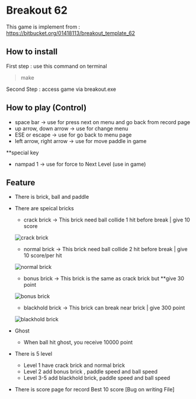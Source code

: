 Breakout 62
===============	

This game is implement from : https://bitbucket.org/01418113/breakout_template_62

How to install
---------------	
First step : use this command on terminal
> make

Second Step : access game via breakout.exe

How to play (Control)
---------------	
- space bar -> use for press next on menu and go back from record page
- up arrow, down arrow -> use for change menu
- ESE or escape -> use for go back to menu page
- left arrow, right arrow -> use for move paddle in game

**special key
- nampad 1 -> use for force to Next Level (use in game)

Feature
---------------	
- There is brick, ball and paddle
- There are speical bricks
    - crack brick -> This brick need ball collide 1 hit before break | give 10 score

    ![crack brick](https://bitbucket.org/6210406530/breakout62_6210406530/raw/5fad14bf327daa7ea60f2539068533e7466899b0/asset/img/brick0.png)
    
    - normal brick -> This brick need ball collide 2 hit before break | give 10 score/per hit

    ![normal brick](https://bitbucket.org/6210406530/breakout62_6210406530/raw/5fad14bf327daa7ea60f2539068533e7466899b0/asset/img/brick.png)

    - bonus brick -> This brick is the same as crack brick but **give 30 point

    ![bonus brick](https://bitbucket.org/6210406530/breakout62_6210406530/raw/5fad14bf327daa7ea60f2539068533e7466899b0/asset/img/brick1.png)

    - blackhold brick -> This brick can break near brick | give 300 point

    ![blackhold brick](https://bitbucket.org/6210406530/breakout62_6210406530/raw/5fad14bf327daa7ea60f2539068533e7466899b0/asset/img/brick2.png)
- Ghost
    - When ball hit ghost, you receive 10000 point
- There is 5 level
    - Level 1 have crack brick and normal brick
    - Level 2 add bonus brick , paddle speed and ball speed
    - Level 3-5 add blackhold brick, paddle speed and ball speed
- There is score page for record Best 10 score [Bug on writing File]